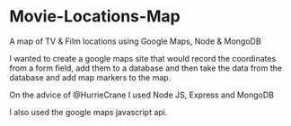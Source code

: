 # Movie-Locations-Map
A map of TV & Film locations using Google Maps, Node &amp; MongoDB

I wanted to create a google maps site that would record the coordinates from a form field, add them to a database and then take the data from the database and add map markers to the map.

On the advice of @HurrieCrane I used Node JS, Express and MongoDB

I also used the google maps javascript api.
